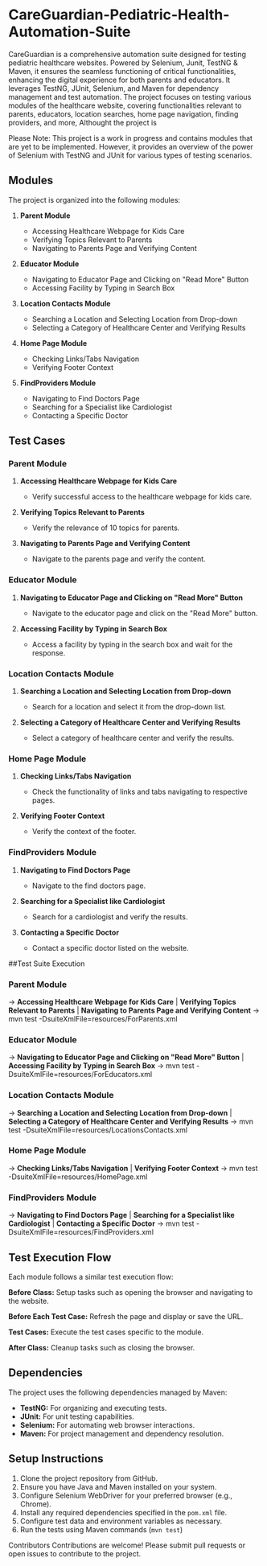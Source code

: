 # CareGuardian-Pediatric-Health-Automation-Suite
CareGuardian is a comprehensive automation suite designed for testing pediatric healthcare websites. Powered by Selenium, Junit, TestNG &amp; Maven, it ensures the seamless functioning of critical functionalities, enhancing the digital experience for both parents and educators.
It leverages TestNG, JUnit, Selenium, and Maven for dependency management and test automation. The project focuses on testing various modules of the healthcare website, covering functionalities relevant to parents, educators, location searches, home page navigation, finding providers, and more, Althought the project is 

Please Note: This project is a work in progress and contains modules that are yet to be implemented. However, it provides an overview of the power of Selenium with TestNG and JUnit for various types of testing scenarios.

## Modules

The project is organized into the following modules:

1. **Parent Module**
   - Accessing Healthcare Webpage for Kids Care
   - Verifying Topics Relevant to Parents
   - Navigating to Parents Page and Verifying Content

2. **Educator Module**
   - Navigating to Educator Page and Clicking on "Read More" Button
   - Accessing Facility by Typing in Search Box

3. **Location Contacts Module**
   - Searching a Location and Selecting Location from Drop-down
   - Selecting a Category of Healthcare Center and Verifying Results

4. **Home Page Module**
   - Checking Links/Tabs Navigation
   - Verifying Footer Context

5. **FindProviders Module**
   - Navigating to Find Doctors Page
   - Searching for a Specialist like Cardiologist
   - Contacting a Specific Doctor

## Test Cases

### Parent Module
1. **Accessing Healthcare Webpage for Kids Care**
   - Verify successful access to the healthcare webpage for kids care.

2. **Verifying Topics Relevant to Parents**
   - Verify the relevance of 10 topics for parents.

3. **Navigating to Parents Page and Verifying Content**
   - Navigate to the parents page and verify the content.

### Educator Module
1. **Navigating to Educator Page and Clicking on "Read More" Button**
   - Navigate to the educator page and click on the "Read More" button.

2. **Accessing Facility by Typing in Search Box**
   - Access a facility by typing in the search box and wait for the response.

### Location Contacts Module
1. **Searching a Location and Selecting Location from Drop-down**
   - Search for a location and select it from the drop-down list.

2. **Selecting a Category of Healthcare Center and Verifying Results**
   - Select a category of healthcare center and verify the results.

### Home Page Module
1. **Checking Links/Tabs Navigation**
   - Check the functionality of links and tabs navigating to respective pages.

2. **Verifying Footer Context**
   - Verify the context of the footer.

### FindProviders Module
1. **Navigating to Find Doctors Page**
   - Navigate to the find doctors page.

2. **Searching for a Specialist like Cardiologist**
   - Search for a cardiologist and verify the results.

3. **Contacting a Specific Doctor**
   - Contact a specific doctor listed on the website.

##Test Suite Execution
### Parent Module
-> **Accessing Healthcare Webpage for Kids Care** | **Verifying Topics Relevant to Parents** | **Navigating to Parents Page and Verifying Content**
   -> mvn test -DsuiteXmlFile=resources/ForParents.xml

### Educator Module
-> **Navigating to Educator Page and Clicking on "Read More" Button** | **Accessing Facility by Typing in Search Box**
   -> mvn test -DsuiteXmlFile=resources/ForEducators.xml

### Location Contacts Module
-> **Searching a Location and Selecting Location from Drop-down** | **Selecting a Category of Healthcare Center and Verifying Results**
   -> mvn test -DsuiteXmlFile=resources/LocationsContacts.xml

### Home Page Module
-> **Checking Links/Tabs Navigation** | **Verifying Footer Context**
   -> mvn test -DsuiteXmlFile=resources/HomePage.xml

### FindProviders Module
-> **Navigating to Find Doctors Page** | **Searching for a Specialist like Cardiologist** | **Contacting a Specific Doctor**
   -> mvn test -DsuiteXmlFile=resources/FindProviders.xml

## Test Execution Flow

Each module follows a similar test execution flow:

**Before Class:** Setup tasks such as opening the browser and navigating to the website.

**Before Each Test Case:** Refresh the page and display or save the URL.

**Test Cases:** Execute the test cases specific to the module.

**After Class:** Cleanup tasks such as closing the browser.

## Dependencies

The project uses the following dependencies managed by Maven:
- **TestNG:** For organizing and executing tests.
- **JUnit:** For unit testing capabilities.
- **Selenium:** For automating web browser interactions.
- **Maven:** For project management and dependency resolution.

## Setup Instructions
1. Clone the project repository from GitHub.
2. Ensure you have Java and Maven installed on your system.
3. Configure Selenium WebDriver for your preferred browser (e.g., Chrome).
4. Install any required dependencies specified in the `pom.xml` file.
5. Configure test data and environment variables as necessary.
6. Run the tests using Maven commands (`mvn test`)

Contributors
Contributions are welcome! Please submit pull requests or open issues to contribute to the project.
